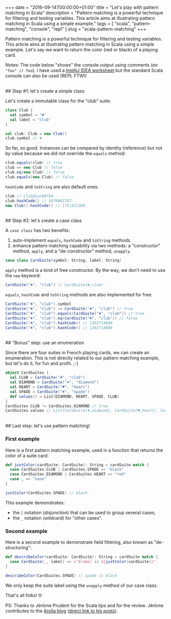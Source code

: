 +++
date = "2016-09-14T00:00:00+01:00"
title = "Let's play with pattern matching in Scala"
description = "Pattern matching is a powerful technique for filtering and testing variables. This article aims at illustrating pattern matching in Scala using a simple example."
tags = [ "scala", "pattern-matching", "console", "repl" ]
slug = "scala-pattern-matching"
+++

Pattern matching is a powerful technique for filtering and testing variables. This article aims at illustrating pattern matching in Scala using a simple example.
Let's say we want to return the color (red or black) of a playing card.

Notes: The code below "shows" the console output using comments (ex: `"foo" // foo`). I have used a [IntelliJ IDEA worksheet](https://confluence.jetbrains.com/display/IntelliJIDEA/Working+with+Scala+Worksheet) but the standard Scala console can also be used (REPL FTW!)

<br/>
## Step #1: let's create a simple class

Let's create a immutable class for the "club" suite:

```scala
class Club {
  val symbol = "♣"
  val label = "club"
}

val club: Club = new Club()
club.symbol // ♣
```

So far, so good. Instances can be compared by identity (reference) but not by value because we did not override the `equals` method:
```scala
club.equals(club) // true
club == new Club // false
club.eq(new Club) // false
club.equals(new Club) // false
```

`hashCode` and `toString` are also default ones:
```scala
club // Club@1ac88f64
club.hashCode() // 1976061787
new Club().hashCode() // 1751431390
```

<br/>
## Step #2: let's create a case class

A `case class` has two benefits:

1. auto-implement `equals`, `hashCode` and `toString` methods.
2. enhance pattern matching capability via two methods: a "constructor" method, `apply`, and a "de-constructor" method, `unapply`.

```scala
case class CardSuite(symbol: String, label: String)
```

`apply` method is a kind of free constructor. By the way, we don't need to use the `new` keyword:
```scala
CardSuite("♣", "club") // CardSuite(♣,club)
```

`equals`, `hashCode` and `toString` methods are also implemented for free:
```scala
CardSuite("♣", "club").symbol
CardSuite("♣", "club") == CardSuite("♣", "club") // true
CardSuite("♣", "club").equals(CardSuite("♣", "club")) // true
CardSuite("♣", "club").eq(CardSuite("♣", "club")) // false
CardSuite("♣", "club").hashCode() // 1302714609
CardSuite("♣", "club").hashCode() // 1302714609
```

<br/>
## "Bonus" step: use an enumeration

Since there are four suites in French playing cards, we can create an enumeration. This is not directly related to our pattern matching example, but let's do it, for fun and profit. ;-)
```scala
object CardSuites {
  val CLUB = CardSuite("♣", "club")
  val DIAMOND = CardSuite("♦", "diamond")
  val HEART = CardSuite("♥", "heart")
  val SPADE = CardSuite("♠", "spade")
  def values() = List(DIAMOND, HEART, SPADE, CLUB)
}
CardSuites.CLUB != CardSuites.DIAMOND // true
CardSuites.values // List(CardSuite(♦,diamond), CardSuite(♥,heart), CardSuite(♠,spade), CardSuite(♣,club))
```

<br/>
## Last step: let's use pattern matching!

### First example

Here is a first pattern matching example, used in a function that returns the color of a suite card:
```scala
def justColor(cardSuite: CardSuite): String = cardSuite match {
  case CardSuites.CLUB | CardSuites.SPADE => "black"
  case CardSuites.DIAMOND | CardSuites.HEART => "red"
  case _ => "none"
}

justColor(CardSuites.SPADE) // black
```
This example demonstrates:

- the `|` notation (_disjunction_) that can be used to group several cases;
- the `_` notation (_wildcard_) for "other cases".

### Second example

Here is a second example to demonstrate field filtering, also known as "de-structuring":
```scala
def describeColor(cardSuite: CardSuite): String = cardSuite match {
  case CardSuite(_, label) => s"$label is ${justColor(cardSuite)}"
}

describeColor(CardSuites.SPADE) // spade is black
```
We only keep the suite label using the `unapply` method of our case class.

That's all folks! 🤓


PS: Thanks to Jérôme Prudent for the Scala tips and for the review. Jérôme contributes to the [Arolla blog](http://www.arolla.fr/blog) ([direct link to his posts](http://www.arolla.fr/blog/author/jerome-prudent/)).
